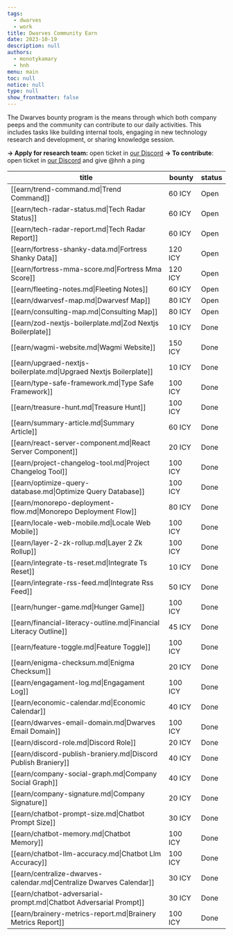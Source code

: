 ```yaml
---
tags: 
  - dwarves
  - work
title: Dwarves Community Earn
date: 2023-10-19
description: null
authors: 
  - monotykamary
  - hnh
menu: main
toc: null
notice: null
type: null
show_frontmatter: false
---
```

The Dwarves bounty program is the means through which both company peeps and the community can contribute to our daily activities. This includes tasks like building internal tools, engaging in new technology research and development, or sharing knowledge session.

**→ Apply for research team:** open ticket in [our Discord](https://discord.com/invite/dwarvesv) 
**→ To contribute**: open ticket in [our Discord](https://discord.com/invite/dwarvesv) and give @hnh a ping 

| title                                                                | bounty  | status |
| -------------------------------------------------------------------- | ------- | ------ |
| [[earn/trend-command.md\|Trend Command]]                             | 60 ICY  | Open   |
| [[earn/tech-radar-status.md\|Tech Radar Status]]                     | 60 ICY  | Open   |
| [[earn/tech-radar-report.md\|Tech Radar Report]]                     | 60 ICY  | Open   |
| [[earn/fortress-shanky-data.md\|Fortress Shanky Data]]               | 120 ICY | Open   |
| [[earn/fortress-mma-score.md\|Fortress Mma Score]]                   | 120 ICY | Open   |
| [[earn/fleeting-notes.md\|Fleeting Notes]]                           | 60 ICY  | Open   |
| [[earn/dwarvesf-map.md\|Dwarvesf Map]]                               | 80 ICY  | Open   |
| [[earn/consulting-map.md\|Consulting Map]]                           | 80 ICY  | Open   |
| [[earn/zod-nextjs-boilerplate.md\|Zod Nextjs Boilerplate]]           | 10 ICY  | Done   |
| [[earn/wagmi-website.md\|Wagmi Website]]                             | 150 ICY | Done   |
| [[earn/upgraed-nextjs-boilerplate.md\|Upgraed Nextjs Boilerplate]]   | 10 ICY  | Done   |
| [[earn/type-safe-framework.md\|Type Safe Framework]]                 | 100 ICY | Done   |
| [[earn/treasure-hunt.md\|Treasure Hunt]]                             | 100 ICY | Done   |
| [[earn/summary-article.md\|Summary Article]]                         | 60 ICY  | Done   |
| [[earn/react-server-component.md\|React Server Component]]           | 20 ICY  | Done   |
| [[earn/project-changelog-tool.md\|Project Changelog Tool]]           | 100 ICY | Done   |
| [[earn/optimize-query-database.md\|Optimize Query Database]]         | 100 ICY | Done   |
| [[earn/monorepo-deployment-flow.md\|Monorepo Deployment Flow]]       | 80 ICY  | Done   |
| [[earn/locale-web-mobile.md\|Locale Web Mobile]]                     | 100 ICY | Done   |
| [[earn/layer-2-zk-rollup.md\|Layer 2 Zk Rollup]]                     | 100 ICY | Done   |
| [[earn/integrate-ts-reset.md\|Integrate Ts Reset]]                   | 10 ICY  | Done   |
| [[earn/integrate-rss-feed.md\|Integrate Rss Feed]]                   | 50 ICY  | Done   |
| [[earn/hunger-game.md\|Hunger Game]]                                 | 100 ICY | Done   |
| [[earn/financial-literacy-outline.md\|Financial Literacy Outline]]   | 45 ICY  | Done   |
| [[earn/feature-toggle.md\|Feature Toggle]]                           | 100 ICY | Done   |
| [[earn/enigma-checksum.md\|Enigma Checksum]]                         | 20 ICY  | Done   |
| [[earn/engagament-log.md\|Engagament Log]]                           | 100 ICY | Done   |
| [[earn/economic-calendar.md\|Economic Calendar]]                     | 40 ICY  | Done   |
| [[earn/dwarves-email-domain.md\|Dwarves Email Domain]]               | 100 ICY | Done   |
| [[earn/discord-role.md\|Discord Role]]                               | 20 ICY  | Done   |
| [[earn/discord-publish-braniery.md\|Discord Publish Braniery]]       | 40 ICY  | Done   |
| [[earn/company-social-graph.md\|Company Social Graph]]               | 40 ICY  | Done   |
| [[earn/company-signature.md\|Company Signature]]                     | 20 ICY  | Done   |
| [[earn/chatbot-prompt-size.md\|Chatbot Prompt Size]]                 | 30 ICY  | Done   |
| [[earn/chatbot-memory.md\|Chatbot Memory]]                           | 100 ICY | Done   |
| [[earn/chatbot-llm-accuracy.md\|Chatbot Llm Accuracy]]               | 100 ICY | Done   |
| [[earn/centralize-dwarves-calendar.md\|Centralize Dwarves Calendar]] | 30 ICY  | Done   |
| [[earn/chatbot-adversarial-prompt.md\|Chatbot Adversarial Prompt]]   | 30 ICY  | Done   |
| [[earn/brainery-metrics-report.md\|Brainery Metrics Report]]         | 100 ICY | Done   |
